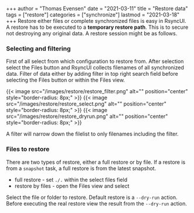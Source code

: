 +++
author = "Thomas Evensen"
date = "2021-03-11"
title =  "Restore data"
tags = ["restore"]
categories = ["synchronize"]
lastmod = "2021-03-18"
+++
Restore either files or complete synchronized files is easy in RsyncUI. A restore has to be executed to a **temporary restore path**. This is to secure not destroying any original data. A restore session might be as follows.

### Selecting and filtering

First of all select from which configuration to restore from. After selection select the Files button and RsyncUI collects filenames of all synchronized data. Filter of data either by adding filter in top right search field before selecting the Files button or within the Files view.

{{< image src="/images/restore/restore_filter.png" alt="" position="center" style="border-radius: 8px;" >}}
{{< image src="/images/restore/restore_select.png" alt="" position="center" style="border-radius: 8px;" >}}
{{< image src="/images/restore/restore_dryrun.png" alt="" position="center" style="border-radius: 8px;" >}}

A filter will narrow down the filelist to only filenames including the filter.

### Files to restore

There are two types of restore, either a full restore or by file. If a restore is from a `snapshot` task, a full restore is from the latest snapshot.

- full restore - set `./.` within the select files field
- restore by files - open the Files view and select 

Select the file or folder to restore. Default restore is a `--dry-run` action. Before executing the real restore view the result from the `--dry-run` action.
